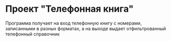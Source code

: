 # Проект "Телефонная книга"
Программа получает на вход телефонную книгу с номерами, записанными в разных форматах, а на выходе выдает отфильтрованный телефонный справочник